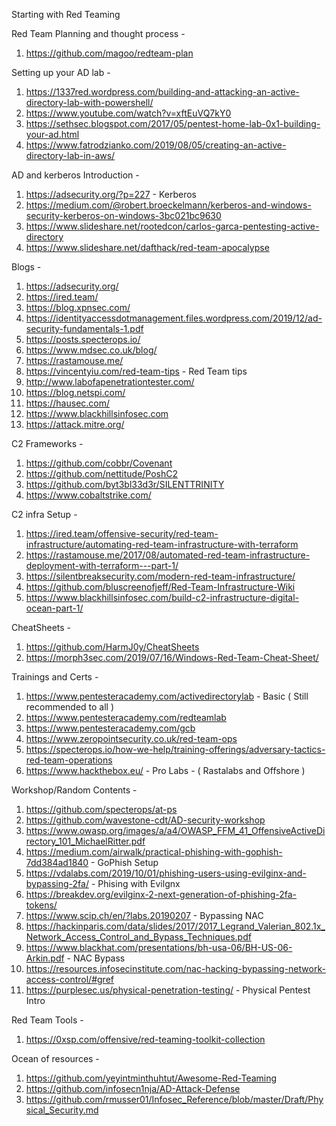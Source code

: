 Starting with Red Teaming

Red Team Planning and thought process -
1. https://github.com/magoo/redteam-plan

Setting up your AD lab - 
1. https://1337red.wordpress.com/building-and-attacking-an-active-directory-lab-with-powershell/
2. https://www.youtube.com/watch?v=xftEuVQ7kY0
3. https://sethsec.blogspot.com/2017/05/pentest-home-lab-0x1-building-your-ad.html
4. https://www.fatrodzianko.com/2019/08/05/creating-an-active-directory-lab-in-aws/

AD and kerberos Introduction -
1. https://adsecurity.org/?p=227 - Kerberos 
2. https://medium.com/@robert.broeckelmann/kerberos-and-windows-security-kerberos-on-windows-3bc021bc9630
3. https://www.slideshare.net/rootedcon/carlos-garca-pentesting-active-directory
4. https://www.slideshare.net/dafthack/red-team-apocalypse

Blogs -
1. https://adsecurity.org/
2. https://ired.team/
3. https://blog.xpnsec.com/
4. https://identityaccessdotmanagement.files.wordpress.com/2019/12/ad-security-fundamentals-1.pdf
5. https://posts.specterops.io/
6. https://www.mdsec.co.uk/blog/
7. https://rastamouse.me/
8. https://vincentyiu.com/red-team-tips - Red Team tips
9. http://www.labofapenetrationtester.com/
10. https://blog.netspi.com/
11. https://hausec.com/
12. https://www.blackhillsinfosec.com
13. https://attack.mitre.org/

C2 Frameworks -
1. https://github.com/cobbr/Covenant 
2. https://github.com/nettitude/PoshC2
3. https://github.com/byt3bl33d3r/SILENTTRINITY
4. https://www.cobaltstrike.com/ 


C2 infra Setup -
1. https://ired.team/offensive-security/red-team-infrastructure/automating-red-team-infrastructure-with-terraform
2. https://rastamouse.me/2017/08/automated-red-team-infrastructure-deployment-with-terraform---part-1/
3. https://silentbreaksecurity.com/modern-red-team-infrastructure/
4. https://github.com/bluscreenofjeff/Red-Team-Infrastructure-Wiki
5. https://www.blackhillsinfosec.com/build-c2-infrastructure-digital-ocean-part-1/

CheatSheets -
1. https://github.com/HarmJ0y/CheatSheets
2. https://morph3sec.com/2019/07/16/Windows-Red-Team-Cheat-Sheet/

Trainings and Certs -
1. https://www.pentesteracademy.com/activedirectorylab - Basic ( Still recommended to all )
2. https://www.pentesteracademy.com/redteamlab
3. https://www.pentesteracademy.com/gcb
4. https://www.zeropointsecurity.co.uk/red-team-ops
5. https://specterops.io/how-we-help/training-offerings/adversary-tactics-red-team-operations
6. https://www.hackthebox.eu/ - Pro Labs - ( Rastalabs and Offshore )

Workshop/Random Contents -
1. https://github.com/specterops/at-ps
2. https://github.com/wavestone-cdt/AD-security-workshop
3. https://www.owasp.org/images/a/a4/OWASP_FFM_41_OffensiveActiveDirectory_101_MichaelRitter.pdf
4. https://medium.com/airwalk/practical-phishing-with-gophish-7dd384ad1840 - GoPhish Setup
5. https://vdalabs.com/2019/10/01/phishing-users-using-evilginx-and-bypassing-2fa/ - Phising with Evilgnx
6. https://breakdev.org/evilginx-2-next-generation-of-phishing-2fa-tokens/
7. https://www.scip.ch/en/?labs.20190207 - Bypassing NAC
8. https://hackinparis.com/data/slides/2017/2017_Legrand_Valerian_802.1x_Network_Access_Control_and_Bypass_Techniques.pdf
9. https://www.blackhat.com/presentations/bh-usa-06/BH-US-06-Arkin.pdf - NAC Bypass
10. https://resources.infosecinstitute.com/nac-hacking-bypassing-network-access-control/#gref
11. https://purplesec.us/physical-penetration-testing/ - Physical Pentest Intro

Red Team Tools -
1. https://0xsp.com/offensive/red-teaming-toolkit-collection

Ocean of resources -
1. https://github.com/yeyintminthuhtut/Awesome-Red-Teaming
2. https://github.com/infosecn1nja/AD-Attack-Defense
3. https://github.com/rmusser01/Infosec_Reference/blob/master/Draft/Physical_Security.md
